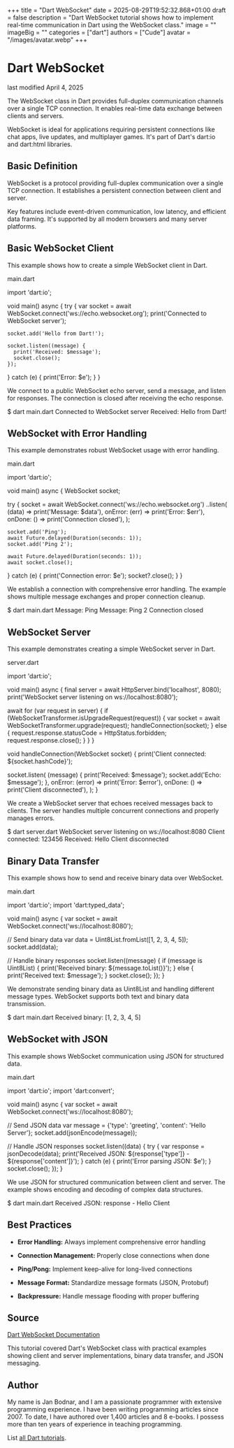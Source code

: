 +++
title = "Dart WebSocket"
date = 2025-08-29T19:52:32.868+01:00
draft = false
description = "Dart WebSocket tutorial shows how to implement real-time communication in Dart using the WebSocket class."
image = ""
imageBig = ""
categories = ["dart"]
authors = ["Cude"]
avatar = "/images/avatar.webp"
+++

# Dart WebSocket

last modified April 4, 2025

The WebSocket class in Dart provides full-duplex communication
channels over a single TCP connection. It enables real-time data exchange
between clients and servers.

WebSocket is ideal for applications requiring persistent connections like
chat apps, live updates, and multiplayer games. It's part of Dart's
dart:io and dart:html libraries.

## Basic Definition

WebSocket is a protocol providing full-duplex communication over
a single TCP connection. It establishes a persistent connection between client
and server.

Key features include event-driven communication, low latency, and efficient
data framing. It's supported by all modern browsers and many server platforms.

## Basic WebSocket Client

This example shows how to create a simple WebSocket client in Dart.

main.dart
  

import 'dart:io';

void main() async {
  try {
    var socket = await WebSocket.connect('ws://echo.websocket.org');
    print('Connected to WebSocket server');
    
    socket.add('Hello from Dart!');
    
    socket.listen((message) {
      print('Received: $message');
      socket.close();
    });
  } catch (e) {
    print('Error: $e');
  }
}

We connect to a public WebSocket echo server, send a message, and listen for
responses. The connection is closed after receiving the echo response.

$ dart main.dart
Connected to WebSocket server
Received: Hello from Dart!

## WebSocket with Error Handling

This example demonstrates robust WebSocket usage with error handling.

main.dart
  

import 'dart:io';

void main() async {
  WebSocket socket;
  
  try {
    socket = await WebSocket.connect('ws://echo.websocket.org')
      ..listen(
        (data) =&gt; print('Message: $data'),
        onError: (err) =&gt; print('Error: $err'),
        onDone: () =&gt; print('Connection closed'),
      );
    
    socket.add('Ping');
    await Future.delayed(Duration(seconds: 1));
    socket.add('Ping 2');
    
    await Future.delayed(Duration(seconds: 1));
    await socket.close();
  } catch (e) {
    print('Connection error: $e');
    socket?.close();
  }
}

We establish a connection with comprehensive error handling. The example shows
multiple message exchanges and proper connection cleanup.

$ dart main.dart
Message: Ping
Message: Ping 2
Connection closed

## WebSocket Server

This example demonstrates creating a simple WebSocket server in Dart.

server.dart
  

import 'dart:io';

void main() async {
  final server = await HttpServer.bind('localhost', 8080);
  print('WebSocket server listening on ws://localhost:8080');
  
  await for (var request in server) {
    if (WebSocketTransformer.isUpgradeRequest(request)) {
      var socket = await WebSocketTransformer.upgrade(request);
      handleConnection(socket);
    } else {
      request.response.statusCode = HttpStatus.forbidden;
      request.response.close();
    }
  }
}

void handleConnection(WebSocket socket) {
  print('Client connected: ${socket.hashCode}');
  
  socket.listen(
    (message) {
      print('Received: $message');
      socket.add('Echo: $message');
    },
    onError: (error) =&gt; print('Error: $error'),
    onDone: () =&gt; print('Client disconnected'),
  );
}

We create a WebSocket server that echoes received messages back to clients.
The server handles multiple concurrent connections and properly manages errors.

$ dart server.dart
WebSocket server listening on ws://localhost:8080
Client connected: 123456
Received: Hello
Client disconnected

## Binary Data Transfer

This example shows how to send and receive binary data over WebSocket.

main.dart
  

import 'dart:io';
import 'dart:typed_data';

void main() async {
  var socket = await WebSocket.connect('ws://localhost:8080');
  
  // Send binary data
  var data = Uint8List.fromList([1, 2, 3, 4, 5]);
  socket.add(data);
  
  // Handle binary responses
  socket.listen((message) {
    if (message is Uint8List) {
      print('Received binary: ${message.toList()}');
    } else {
      print('Received text: $message');
    }
    socket.close();
  });
}

We demonstrate sending binary data as Uint8List and handling different message
types. WebSocket supports both text and binary data transmission.

$ dart main.dart
Received binary: [1, 2, 3, 4, 5]

## WebSocket with JSON

This example shows WebSocket communication using JSON for structured data.

main.dart
  

import 'dart:io';
import 'dart:convert';

void main() async {
  var socket = await WebSocket.connect('ws://localhost:8080');
  
  // Send JSON data
  var message = {'type': 'greeting', 'content': 'Hello Server'};
  socket.add(jsonEncode(message));
  
  // Handle JSON responses
  socket.listen((data) {
    try {
      var response = jsonDecode(data);
      print('Received JSON: ${response['type']} - ${response['content']}');
    } catch (e) {
      print('Error parsing JSON: $e');
    }
    socket.close();
  });
}

We use JSON for structured communication between client and server. The example
shows encoding and decoding of complex data structures.

$ dart main.dart
Received JSON: response - Hello Client

## Best Practices

- **Error Handling:** Always implement comprehensive error handling

- **Connection Management:** Properly close connections when done

- **Ping/Pong:** Implement keep-alive for long-lived connections

- **Message Format:** Standardize message formats (JSON, Protobuf)

- **Backpressure:** Handle message flooding with proper buffering

## Source

[Dart WebSocket Documentation](https://api.dart.dev/stable/dart-io/WebSocket-class.html)

This tutorial covered Dart's WebSocket class with practical examples showing
client and server implementations, binary data transfer, and JSON messaging.

## Author

My name is Jan Bodnar, and I am a passionate programmer with extensive
programming experience. I have been writing programming articles since 2007.
To date, I have authored over 1,400 articles and 8 e-books. I possess more
than ten years of experience in teaching programming.

List [all Dart tutorials](/dart/).
